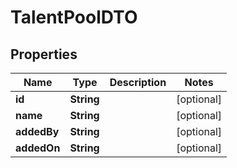 

# TalentPoolDTO


## Properties

| Name | Type | Description | Notes |
|------------ | ------------- | ------------- | -------------|
|**id** | **String** |  |  [optional] |
|**name** | **String** |  |  [optional] |
|**addedBy** | **String** |  |  [optional] |
|**addedOn** | **String** |  |  [optional] |



